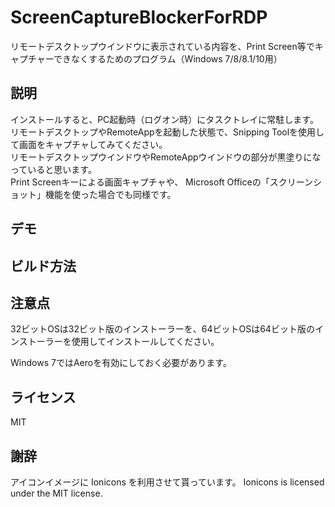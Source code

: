 # ScreenCaptureBlockerForRDP

リモートデスクトップウインドウに表示されている内容を、Print Screen等でキャプチャーできなくするためのプログラム（Windows 7/8/8.1/10用）

## 説明

インストールすると、PC起動時（ログオン時）にタスクトレイに常駐します。  
リモートデスクトップやRemoteAppを起動した状態で、Snipping Toolを使用して画面をキャプチャしてみてください。  
リモートデスクトップウインドウやRemoteAppウインドウの部分が黒塗りになっていると思います。  
Print Screenキーによる画面キャプチャや、 Microsoft Officeの「スクリーンショット」機能を使った場合でも同様です。  

## デモ

## ビルド方法

## 注意点

32ビットOSは32ビット版のインストーラーを、64ビットOSは64ビット版のインストーラーを使用してインストールしてください。

Windows 7ではAeroを有効にしておく必要があります。

## ライセンス

MIT

## 謝辞

アイコンイメージに Ionicons を利用させて貰っています。
Ionicons is licensed under the MIT license.
